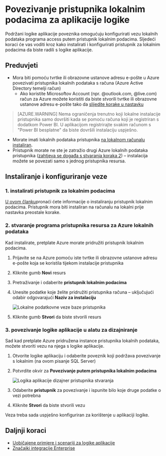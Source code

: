 <properties
   pageTitle="Logika aplikacije lokalne podatkovne veze pristupnika | Microsoft Azure"
   description="Informacije o tome kako povezivanje pristupnika lokalnim podacima iz logike aplikacije."
   services="logic-apps"
   documentationCenter=".net,nodejs,java"
   authors="jeffhollan"
   manager="erikre"
   editor=""/>

<tags
   ms.service="logic-apps"
   ms.devlang="multiple"
   ms.topic="article"
   ms.tgt_pltfrm="na"
   ms.workload="integration"
   ms.date="07/05/2016"
   ms.author="jehollan"/>

# <a name="connect-to-the-on-premises-data-gateway-for-logic-apps"></a>Povezivanje pristupnika lokalnim podacima za aplikacije logike

Podržani logike aplikacije poveznika omogućuju konfigurirati vezu lokalnih podataka programa access putem pristupnik lokalnim podacima.  Sljedeći koraci će vas voditi kroz kako instalirati i konfigurirati pristupnik za lokalnim podacima da biste radili s logike aplikacije.

## <a name="prerequisites"></a>Preduvjeti

* Mora biti pomoću tvrtke ili obrazovne ustanove adresu e-pošte u Azure povezivati pristupnika lokalnih podataka s računa (Azure Active Directory temelji račun)
    * Ako koristite Microsoftov Account (npr. @outlook.com, @live.com) račun za Azure možete koristiti da biste stvorili tvrtke ili obrazovne ustanove adresu e-pošte tako da [slijedite korake u nastavku](../virtual-machines/virtual-machines-windows-create-aad-work-id.md#locate-your-default-directory-in-the-azure-classic-portal)

> [AZURE.WARNING] Nema ograničenja trenutno koji lokalne instalacije pristupnika samo dovršiti kada se pomoću računa koji je registriran s dodatkom Power BI.  U aplikacijom registrirajte svakim računom s "Power BI besplatne" da biste dovršili instalaciju uspješno.

* Morate imati lokalnih podataka pristupnika [na lokalnom računalu instaliran](app-service-logic-gateway-install.md).
* Pristupnik morate ne ste je zatražio drugi Azure lokalnih podataka pristupnika ([zahtjeva se događa s stvaranja koraka 2](#2-create-an-azure-on-premises-data-gateway-resource)) – instalacija možete se povezati samo s jednog pristupnika resursa.

## <a name="installing-and-configuring-the-connection"></a>Instaliranje i konfiguriranje veze

### <a name="1-install-the-on-premises-data-gateway"></a>1. instalirati pristupnik za lokalnim podacima

[U ovom članku](app-service-logic-gateway-install.md)pronaći ćete informacije o instaliranju pristupnik lokalnim podacima.  Pristupnik mora biti instaliran na računalu na lokalni prije nastavka preostale korake.

### <a name="2-create-an-azure-on-premises-data-gateway-resource"></a>2. stvaranje programa pristupnika resursa za Azure lokalnih podataka

Kad instalirate, pretplate Azure morate pridružiti pristupnik lokalnim podacima.

1. Prijavite se na Azure pomoću iste tvrtke ili obrazovne ustanove adresu e-pošte koja se koristila tijekom instalacije pristupnika
1. Kliknite gumb **Novi** resurs
1. Pretraživanje i odaberite **pristupnik lokalnim podacima**
1. Unesite podatke koje želite pridružiti pristupnika računa – uključujući odabir odgovarajući **Naziv za instalaciju**

    ![Lokalne podatkovne veze baze pristupnika][1]
1. Kliknite gumb **Stvori** da biste stvorili resurs

### <a name="3-create-a-logic-app-connection-in-the-designer"></a>3. povezivanje logike aplikacije u alatu za dizajniranje

Sad kad pretplate Azure pridružena instance pristupnika lokalnih podataka, možete stvoriti vezu na njega s logike aplikacije.

1. Otvorite logike aplikaciju i odaberite poveznik koji podržava povezivanje s lokalnim (na ovom pisanje SQL Server)
1. Potvrdite okvir za **Povezivanje putem pristupnika lokalnim podacima**

    ![Logika aplikacije dizajner pristupnika stvaranja][2]
1. Odaberite **pristupnik** za povezivanje i ispunite bilo koje druge podatke o vezi potrebna
1. Kliknite **Stvori** da biste stvorili vezu

Veza treba sada uspješno konfiguriran za korištenje u aplikaciji logike.  

## <a name="next-steps"></a>Daljnji koraci
- [Uobičajene primjere i scenariji za logike aplikacije](app-service-logic-examples-and-scenarios.md)
- [Značajki integracije Enterprise](app-service-logic-enterprise-integration-overview.md)

<!-- Image references -->
[1]: ./media/app-service-logic-gateway-connection/createblade.PNG
[2]: ./media/app-service-logic-gateway-connection/blankconnection.PNG
[3]: ./media/app-service-logic-gateway-connection/checkbox.PNG